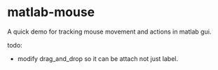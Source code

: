 matlab-mouse
============

A quick demo for tracking mouse movement and actions in matlab gui.

todo: 
* modify drag_and_drop so it can be attach not just label. 
